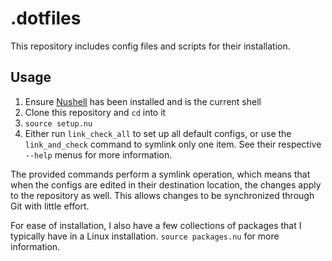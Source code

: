 
# .dotfiles

This repository includes config files and scripts for their installation.

## Usage

1. Ensure [Nushell](https://www.nushell.sh/) has been installed and is the current shell
2. Clone this repository and `cd` into it
3. `source setup.nu`
4. Either run `link_check_all` to set up all default configs, or use the `link_and_check` command to symlink only one item. See their respective `--help` menus for more information.

The provided commands perform a symlink operation, which means that when the configs are edited in their destination location, the changes apply to the repository as well. This allows changes to be synchronized through Git with little effort.

For ease of installation, I also have a few collections of packages that I typically have in a Linux installation. `source packages.nu` for more information.


